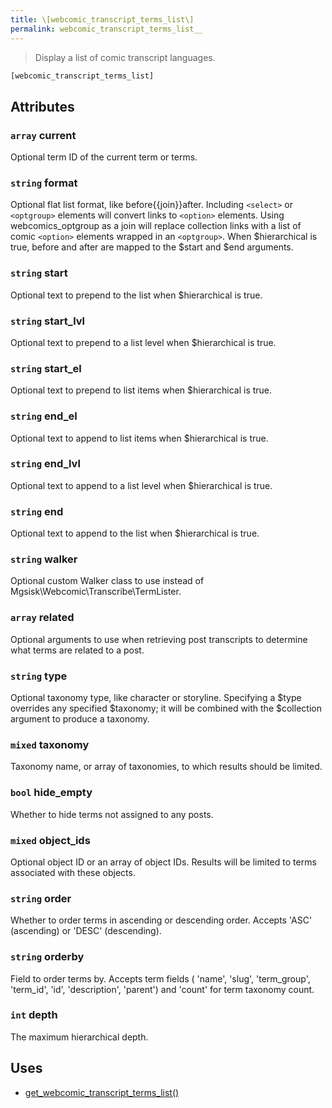 ```yaml
---
title: \[webcomic_transcript_terms_list\]
permalink: webcomic_transcript_terms_list__
---
```


> Display a list of comic transcript languages.

```php
[webcomic_transcript_terms_list]
```

## Attributes

### `array` current
Optional term ID of the current term or terms.

### `string` format
Optional flat list format, like before{{join}}after.
Including `<select>` or `<optgroup>` elements will
convert links to `<option>` elements. Using
webcomics_optgroup as a join will replace collection
links with a list of comic `<option>` elements
wrapped in an `<optgroup>`. When $hierarchical is
true, before and after are mapped to the $start and
$end arguments.

### `string` start
Optional text to prepend to the list when
$hierarchical is true.

### `string` start_lvl
Optional text to prepend to a list level when
$hierarchical is true.

### `string` start_el
Optional text to prepend to list items when
$hierarchical is true.

### `string` end_el
Optional text to append to list items when
$hierarchical is true.

### `string` end_lvl
Optional text to append to a list level when
$hierarchical is true.

### `string` end
Optional text to append to the list when $hierarchical
is true.

### `string` walker
Optional custom Walker class to use instead of
Mgsisk\Webcomic\Transcribe\TermLister.

### `array` related
Optional arguments to use when retrieving post
transcripts to determine what terms are related
to a post.

### `string` type
Optional taxonomy type, like character or storyline.
Specifying a $type overrides any specified $taxonomy;
it will be combined with the $collection argument to
produce a taxonomy.

### `mixed` taxonomy
Taxonomy name, or array of taxonomies, to which
results should be limited.

### `bool` hide_empty
Whether to hide terms not assigned to any posts.

### `mixed` object_ids
Optional object ID or an array of object IDs.
Results will be limited to terms associated with
these objects.

### `string` order
Whether to order terms in ascending or descending
order. Accepts 'ASC' (ascending) or 'DESC'
(descending).

### `string` orderby
Field to order terms by. Accepts term fields (
'name', 'slug', 'term_group', 'term_id', 'id',
'description', 'parent') and 'count' for term
taxonomy count.

### `int` depth
The maximum hierarchical depth.

## Uses
- [get_webcomic_transcript_terms_list()](get_webcomic_transcript_terms_list())
